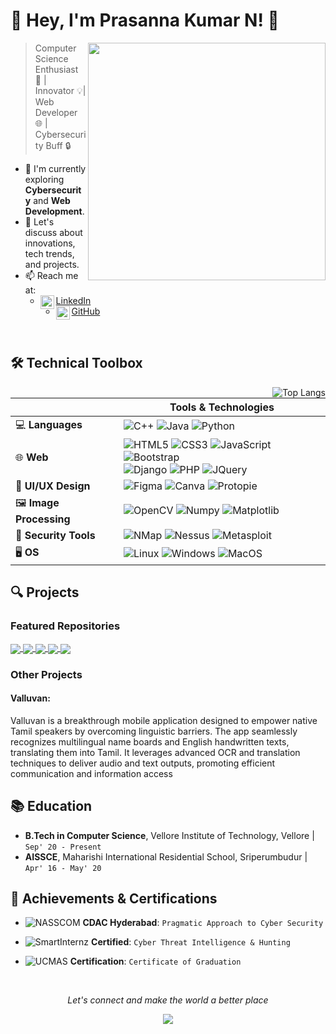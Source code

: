 # 👋 Hey, I'm Prasanna Kumar N! 🚀

<img align='right' src='https://github-readme-stats.vercel.app/api?username=prasannakumar227&show_icons=true&theme=github_dark' width='380"'>

> Computer Science Enthusiast 🚀 | Innovator 💡| Web Developer 🌐 | Cybersecurity Buff 🔒

- 🔭 I'm currently exploring **Cybersecurity** and **Web Development**.
- 💬 Let's discuss about innovations, tech trends, and projects.
- 📫 Reach me at:
  - [<img align="left" width="22px" src="https://content.linkedin.com/content/dam/me/business/en-us/amp/brand-site/v2/bg/LI-Bug.svg.original.svg" />LinkedIn](https://linkedin.com/in/prasanna-kumar-n)
  - [<img align="left" width="22px" src="https://github.githubassets.com/images/modules/logos_page/GitHub-Mark.png" />GitHub](https://github.com/prasannakumar227)

  
<br>

## 🛠 Technical Toolbox 

<img align='right' src="https://github-readme-stats.vercel.app/api/top-langs/?username=prasannakumar227&layout=compact&theme=github_dark" alt="Top Langs">

|                | Tools & Technologies                                                                                                           |
|----------------|--------------------------------------------------------------------------------------------------------------------------------|
| 💻 **Languages**  | ![C++](https://img.shields.io/badge/-C++-00599C?style=flat-square&logo=c) ![Java](https://img.shields.io/badge/-Java-007396?style=flat-square&logo=java) ![Python](https://img.shields.io/badge/-Python-3776AB?style=flat-square&logo=python) |
| 🌐 **Web**        | ![HTML5](https://img.shields.io/badge/-HTML5-E34F26?style=flat-square&logo=html5&logoColor=white) ![CSS3](https://img.shields.io/badge/-CSS3-1572B6?style=flat-square&logo=css3) ![JavaScript](https://img.shields.io/badge/-JavaScript-black?style=flat-square&logo=javascript) ![Bootstrap](https://img.shields.io/badge/-Bootstrap-563D7C?style=flat-square&logo=bootstrap) <br> ![Django](https://img.shields.io/badge/-Django-092E20?style=flat-square&logo=django) ![PHP](https://img.shields.io/badge/-PHP-777BB4?style=flat-square&logo=php) ![JQuery](https://img.shields.io/badge/-JQuery-0769AD?style=flat-square&logo=jquery) |
| 🎨 **UI/UX Design** | ![Figma](https://img.shields.io/badge/-Figma-F24E1E?style=flat-square&logo=figma&logoColor=white) ![Canva](https://img.shields.io/badge/-Canva-00C4CC?style=flat-square&logo=canva) ![Protopie](https://img.shields.io/badge/-ProtoPie-394244?style=flat-square&logo=protopie&logoColor=orange) |
| 🖼️ **Image Processing** | ![OpenCV](https://img.shields.io/badge/-OpenCV-5C3EE8?style=flat-square&logo=opencv) ![Numpy](https://img.shields.io/badge/-Numpy-013243?style=flat-square&logo=numpy) ![Matplotlib](https://img.shields.io/badge/-Matplotlib-013243?style=flat-square&logo=matplotlib)  |
| 🔐 **Security Tools** | ![NMap](https://img.shields.io/badge/-NMap-007ACC?style=flat-square&logo=nmap) ![Nessus](https://img.shields.io/badge/-Nessus-394244?style=flat-square&logo=nessus) ![Metasploit](https://img.shields.io/badge/-Metasploit-394244?style=flat-square&logo=metasploit)  |
| 🖥️ **OS**         | ![Linux](https://img.shields.io/badge/-Linux-FCC624?style=flat-square&logo=linux&logoColor=black) ![Windows](https://img.shields.io/badge/-Windows-0078D6?style=flat-square&logo=windows) ![MacOS](https://img.shields.io/badge/-MacOS-999999?style=flat-square&logo=apple) |

## 🔍 Projects

### Featured Repositories

<a href="https://github.com/prasannakumar227/DoiNk-Shippers">
  <img align="center" src="https://github-readme-stats.vercel.app/api/pin/?username=prasannakumar227&repo=DoiNk-Shippers&theme=github_dark" />
</a>

<a href="https://github.com/prasannakumar227/Ratatouille">
  <img align="center" src="https://github-readme-stats.vercel.app/api/pin/?username=prasannakumar227&repo=Ratatouille&theme=github_dark" />
</a>

<a href="https://github.com/prasannakumar227/SmartBridgeTeam-2.4">
  <img align="center" src="https://github-readme-stats.vercel.app/api/pin/?username=prasannakumar227&repo=SmartBridgeTeam-2.4&theme=github_dark" />
</a>

<a href="https://github.com/prasannakumar227/Weather-Montoring-Station">
  <img align="center" src="https://github-readme-stats.vercel.app/api/pin/?username=prasannakumar227&repo=Weather-Montoring-Station&theme=github_dark" />
</a>

<a href="https://github.com/Mug1225/distributed-video-processing">
  <img align="center" src="https://github-readme-stats.vercel.app/api/pin/?username=Mug1225&repo=distributed-video-processing&theme=github_dark" />
</a>

### Other Projects
#### Valluvan: 
Valluvan is a breakthrough mobile application designed to empower native Tamil speakers by overcoming linguistic barriers. The app seamlessly recognizes multilingual name boards and English handwritten texts, translating them into Tamil. It leverages advanced OCR and translation techniques to deliver audio and text outputs, promoting efficient communication and information access

## 📚 Education
- **B.Tech in Computer Science**, Vellore Institute of Technology, Vellore | `Sep' 20 - Present`
- **AISSCE**, Maharishi International Residential School, Sriperumbudur | `Apr' 16 - May' 20`

## 🌟 Achievements & Certifications

- ![NASSCOM](https://img.shields.io/badge/NASSCOM-Futureskills-green?style=flat-square&logo=nasscom) 
  **CDAC Hyderabad**: `Pragmatic Approach to Cyber Security`
  
- ![SmartInternz](https://img.shields.io/badge/SmartInternz-StackNexus-blue?style=flat-square&logo=smart) 
  **Certified**: `Cyber Threat Intelligence & Hunting`
  
- ![UCMAS](https://img.shields.io/badge/UCMAS-Graduation-orange?style=flat-square&logo=ucmas) 
  **Certification**: `Certificate of Graduation`

<br>
<p align=center>
  <i>Let's connect and make the world a better place</i>
</p>
<p align=center>
  <a href="https://github.com/prasannakumar227"><img src="https://img.shields.io/github/followers/prasannakumar227?label=Follow%20@prasannakumar227&style=social"></a>
</p>
